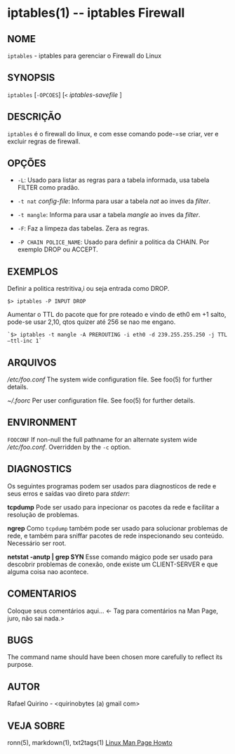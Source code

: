iptables(1) -- iptables Firewall
===============================================

NOME
----

`iptables` - iptables para gerenciar o Firewall do Linux

SYNOPSIS
--------

`iptables` [`-OPCOES`] [`<` *iptables-savefile* ]

DESCRIÇÃO
---------

`iptables` é o firewall do linux, e com esse comando pode-=se criar, ver e excluir regras de firewall.

OPÇÕES
------

* `-L`:
  Usado para listar as regras para a tabela informada, usa tabela FILTER como pradão.

* `-t nat` *config-file*:
  Informa para usar a tabela *nat* ao inves da *filter*.

* `-t mangle`:
  Informa para usar a tabela *mangle* ao inves da *filter*.

* `-F`:
  Faz a limpeza das tabelas. Zera as regras.

* `-P CHAIN POLICE_NAME`:
  Usado para definir a politica da CHAIN. Por exemplo DROP ou ACCEPT.


EXEMPLOS
--------

Definir a politica restritiva,i ou seja entrada como DROP.


   `$> iptables -P INPUT DROP`

Aumentar o TTL do pacote que for pre roteado e vindo de eth0 em +1 salto, pode-se usar 2,10, qtos quizer até 256 se nao me engano.

    `$> iptables -t mangle -A PREROUTING -i eth0 -d 239.255.255.250 -j TTL –ttl-inc 1`

ARQUIVOS
--------


*/etc/foo.conf*
  The system wide configuration file. See foo(5) for further details.

*~/.foorc*
  Per user configuration file. See foo(5) for further details.

ENVIRONMENT
-----------

`FOOCONF`
  If non-null the full pathname for an alternate system wide */etc/foo.conf*.
  Overridden by the `-c` option.

DIAGNOSTICS
-----------

Os seguintes programas podem ser usados para diagnosticos de rede e seus erros e saídas vao direto para *stderr*:

**tcpdump**
 Pode ser usado para inpecionar os pacotes da rede e facilitar a resolução de problemas.

**ngrep**
 Como `tcpdump` também pode ser usado para solucionar problemas de rede, e também para sniffar pacotes de rede inspecionando seu conteúdo.
  Necessário ser root.

**netstat -anutp | grep SYN**
  Esse comando mágico pode ser usado para descobrir problemas de conexão, onde existe um CLIENT-SERVER e que alguma coisa nao acontece.

COMENTARIOS
-----------

Coloque seus comentários aqui...
<- Tag para comentários na Man Page, juro, não sai nada.>

BUGS
----

The command name should have been chosen more carefully to reflect its
purpose.

AUTOR
-----

Rafael Quirino - <quirinobytes (a) gmail com>

VEJA SOBRE
----------

ronn(5), markdown(1), txt2tags(1) [Linux Man Page Howto](
http://www.schweikhardt.net/man_page_howto.html)
